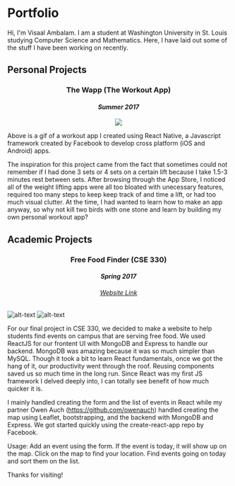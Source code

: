 # Portfolio
Hi, I'm Visaal Ambalam. I am a student at Washington University in St. Louis studying Computer Science and Mathematics. Here, I have laid out some of the stuff I have been working on recently.

## Personal Projects

<h3 align="center">
The Wapp (The Workout App)
</h3>
<h4 align="center"><i>
Summer 2017
</i></h4>  

<p align="center"><img src="visaals.github.io/img/resized_wapp.gif"/></p>

Above is a gif of a workout app I created using React Native, a Javascript framework created by Facebook to develop cross platform (iOS and Android) apps. 

The inspiration for this project came from the fact that sometimes could not remember if I had done 3 sets or 4 sets on a certain lift because I take 1.5-3 minutes rest between sets. After browsing through the App Store, I noticed all of the weight lifting apps were all too bloated with unecessary features, required too many steps to keep keep track of and time a lift, or had too much visual clutter. At the time, I had wanted to learn how to make an app anyway, so why not kill two birds with one stone and learn by building my own personal workout app?


## Academic Projects
<div align="center">
<h3> Free Food Finder (CSE 330) </h3>
<h4> <i>Spring 2017</i> </h4>
<h6> <a href="http://free-food-finder.s3-website.us-east-2.amazonaws.com/"> Website Link </a> </h6>
</div>

![alt-text](https://github.com/visaals/Portfolio/blob/master/screenshots/fff_1.png)
![alt-text](https://github.com/visaals/Portfolio/blob/master/screenshots/fff_2.png)

For our final project in CSE 330, we decided to make a website to help students find events on campus that are serving free food. We used ReactJS for our frontent UI with MongoDB and Express to handle our backend. MongoDB was amazing because it was so much simpler than MySQL. Though it took a bit to learn React fundamentals, once we got the hang of it, our productivity went through the roof. Reusing components saved us so much time in the long run. Since React was my first JS framework I delved deeply into, I can totally see benefit of how much quicker it is.

I mainly handled creating the form and the list of events in React while my partner Owen Auch (https://github.com/owenauch) handled creating the map using Leaflet, bootstrapping, and the backend with MongoDB and Express. We got started quickly using the create-react-app repo by Facebook.

Usage: Add an event using the form. If the event is today, it will show up on the map. Click on the map to find your location. Find events going on today and sort them on the list.








Thanks for visiting!

